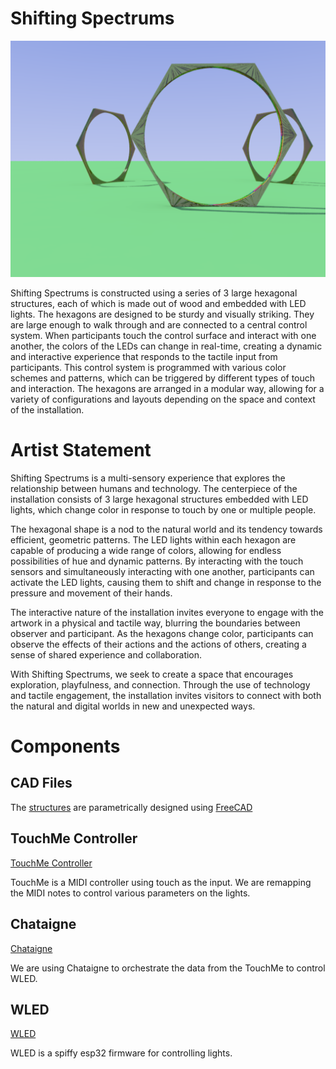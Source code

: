 # Shifting Spectrums
![3 large hexagonal structures](.assets/images/render_3_hexagons.png)

Shifting Spectrums is constructed using a series of 3 large hexagonal structures, each of which is made out of wood and embedded with LED lights. The hexagons are designed to be sturdy and visually striking. They are large enough to walk through and are connected to a central control system. When participants touch the control surface and interact with one another, the colors of the LEDs can change in real-time, creating a dynamic and interactive experience that responds to the tactile input from participants. This control system is programmed with various color schemes and patterns, which can be triggered by different types of touch and interaction. The hexagons are arranged in a modular way, allowing for a variety of configurations and layouts depending on the space and context of the installation.

# Artist Statement
Shifting Spectrums is a multi-sensory experience that explores the relationship between humans and technology. The centerpiece of the installation consists of 3 large hexagonal structures embedded with LED lights, which change color in response to touch by one or multiple people.

The hexagonal shape is a nod to the natural world and its tendency towards efficient, geometric patterns. The LED lights within each hexagon are capable of producing a wide range of colors, allowing for endless possibilities of hue and dynamic patterns. By interacting with the touch sensors and simultaneously interacting with one another, participants can activate the LED lights, causing them to shift and change in response to the pressure and movement of their hands.

The interactive nature of the installation invites everyone to engage with the artwork in a physical and tactile way, blurring the boundaries between observer and participant. As the hexagons change color, participants can observe the effects of their actions and the actions of others, creating a sense of shared experience and collaboration.

With Shifting Spectrums, we seek to create a space that encourages exploration, playfulness, and connection. Through the use of technology and tactile engagement, the installation invites visitors to connect with both the natural and digital worlds in new and unexpected ways.

# Components
## CAD Files
The [structures](./cad) are parametrically designed using [FreeCAD](https://www.freecad.org/index.php?lang=en)

## TouchMe Controller
[TouchMe Controller](https://shop.playtronica.com/products/touchme)

TouchMe is a MIDI controller using touch as the input. We are remapping the MIDI notes to control various parameters on the lights.

## Chataigne
[Chataigne](https://benjamin.kuperberg.fr/chataigne/en)

We are using Chataigne to orchestrate the data from the TouchMe to control WLED.

## WLED
[WLED](https://kno.wled.ge/)

WLED is a spiffy esp32 firmware for controlling lights.